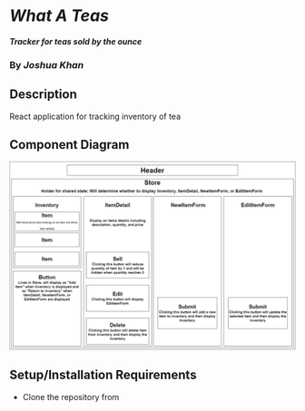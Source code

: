 # _**What A Teas**_

#### _Tracker for teas sold by the ounce_

### By _**Joshua Khan**_

## Description

React application for tracking inventory of tea

## Component Diagram

![Component Diagram](public/Diagram.drawio.png)

## Setup/Installation Requirements

* Clone the repository from  